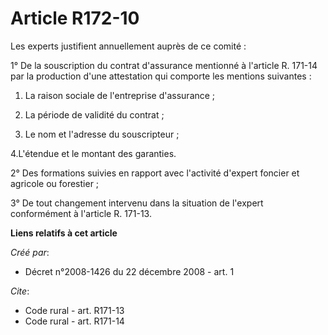 # Article R172-10

Les experts justifient annuellement auprès de ce comité : 

1° De la souscription du contrat d'assurance mentionné à l'article R. 171-14 par la production d'une attestation qui comporte
les mentions suivantes : 

1. La raison sociale de l'entreprise d'assurance ; 

2. La période de validité du contrat ; 

3. Le nom et l'adresse du souscripteur ; 

4.L'étendue et le montant des garanties. 

2° Des formations suivies en rapport avec l'activité d'expert foncier et agricole ou forestier ; 

3° De tout changement intervenu dans la situation de l'expert conformément à l'article R. 171-13.

**Liens relatifs à cet article**

_Créé par_:

  - Décret n°2008-1426 du 22 décembre 2008 - art. 1

_Cite_:

  - Code rural - art. R171-13
  - Code rural - art. R171-14
